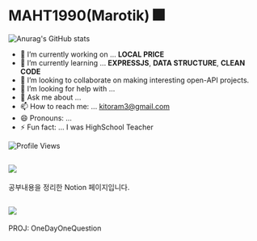 # MAHT1990(Marotik) 🎆

![Anurag's GitHub stats](https://github-readme-stats.vercel.app/api?username=MAHT1990&show_icons=true&theme=gotham)

- 🔭 I’m currently working on ... **LOCAL PRICE**
- 🌱 I’m currently learning ... **EXPRESSJS**, **DATA STRUCTURE**, **CLEAN CODE**
- 👯 I’m looking to collaborate on making interesting open-API projects.
- 🤔 I’m looking for help with ... 
- 💬 Ask me about ... 
- 📫 How to reach me: ... kitoram3@gmail.com
- 😄 Pronouns: ...
- ⚡ Fun fact: ... I was HighSchool Teacher

![Profile Views](https://komarev.com/ghpvc/?username=MAHT1990)

## <a href="https://www.notion.so/marotik" target="_blank"><img src="https://img.shields.io/badge/My%20Notion-white?style=for-the-badge&logo=notion&logoColor=black"/></a>
공부내용을 정리한 Notion 페이지입니다.
## <a href="https://odoq2.com" target="_blank"><img src="https://img.shields.io/badge/One%20Day%20One%20Question-blue?style=for-the-badge"/></a>
PROJ: OneDayOneQuestion    

<!--
**MAHT1990/MAHT1990** is a ✨ _special_ ✨ repository because its `README.md` (this file) appears on your GitHub profile.

Here are some ideas to get you started:

- 🔭 I’m currently working on ...
- 🌱 I’m currently learning ...
- 👯 I’m looking to collaborate on ...
- 🤔 I’m looking for help with ...
- 💬 Ask me about ...
- 📫 How to reach me: ...
- 😄 Pronouns: ...
- ⚡ Fun fact: ...
-->
